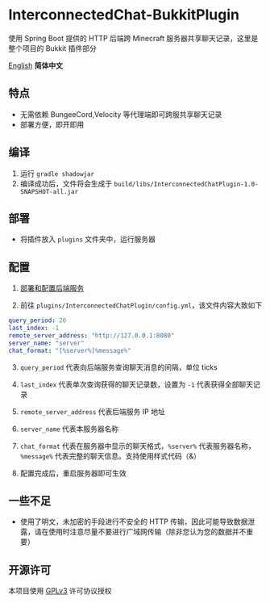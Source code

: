# InterconnectedChat-BukkitPlugin

使用 Spring Boot 提供的 HTTP 后端跨 Minecraft 服务器共享聊天记录，这里是整个项目的 Bukkit 插件部分

[English](README.md) **简体中文**

## 特点

- 无需依赖 BungeeCord,Velocity 等代理端即可跨服共享聊天记录
- 部署方便，即开即用

## 编译

1. 运行 `gradle shadowjar`
2. 编译成功后，文件将会生成于 `build/libs/InterconnectedChatPlugin-1.0-SNAPSHOT-all.jar`

## 部署

- 将插件放入 `plugins` 文件夹中，运行服务器

## 配置

1. [部署和配置后端服务](https://github.com/shaokeyibb/InterconnectedChat/blob/master/README-CN.md)

2. 前往 `plugins/InterconnectedChatPlugin/config.yml`，该文件内容大致如下

```yaml
query_period: 20
last_index: -1
remote_server_address: "http://127.0.0.1:8080"
server_name: "server"
chat_format: "[%server%]%message%"
```

3. `query_period` 代表向后端服务查询聊天消息的间隔，单位 ticks
4. `last_index` 代表单次查询获得的聊天记录数，设置为 `-1` 代表获得全部聊天记录
5. `remote_server_address` 代表后端服务 IP 地址
6. `server_name` 代表本服务器名称
7. `chat_format` 代表在服务器中显示的聊天格式，`%server%` 代表服务器名称，`%message%` 代表完整的聊天信息。支持使用样式代码（&）

8. 配置完成后，重启服务器即可生效

## 一些不足

- 使用了明文，未加密的手段进行不安全的 HTTP 传输，因此可能导致数据泄露，请在使用时注意尽量不要进行广域网传输（除非您认为您的数据并不重要）

## 开源许可

本项目使用 [GPLv3](LICENSE) 许可协议授权